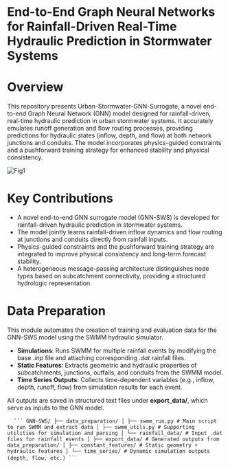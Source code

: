 # End-to-End Graph Neural Networks for Rainfall-Driven Real-Time Hydraulic Prediction in Stormwater Systems

# Overview
This repository presents Urban-Stormwater-GNN-Surrogate, a novel end-to-end Graph Neural Network (GNN) model designed for rainfall-driven, real-time hydraulic prediction in urban stormwater systems. It accurately emulates runoff generation and flow routing processes, providing predictions for hydraulic states (inflow, depth, and flow) at both network junctions and conduits. The model incorporates physics-guided constraints and a pushforward training strategy for enhanced stability and physical consistency.

![Fig1](https://github.com/user-attachments/assets/1dd2b933-4ffe-485a-9bae-762dc68b713b)


# Key Contributions
- A novel end-to-end GNN surrogate model (GNN-SWS) is developed for rainfall-driven hydraulic prediction in stormwater systems.
- The model jointly learns rainfall-driven inflow dynamics and flow routing at junctions and conduits directly from rainfall inputs.
- Physics-guided constraints and the pushforward training strategy are integrated to improve physical consistency and long-term forecast stability.
- A heterogeneous message-passing architecture distinguishes node types based on subcatchment connectivity, providing a structured hydrologic representation.


# Data Preparation
This module automates the creation of training and evaluation data for the GNN-SWS model using the SWMM hydraulic simulator.

- **Simulations**: Runs SWMM for multiple rainfall events by modifying the base *.inp* file and attaching corresponding *.dat* rainfall files.
- **Static Features**: Extracts geometric and hydraulic properties of subcatchments, junctions, outfalls, and conduits from the SWMM model.
- **Time Series Outputs**: Collects time-dependent variables (e.g., inflow, depth, runoff, flow) from simulation results for each event.
  
All outputs are saved in structured text files under **export_data/**, which serve as inputs to the GNN model.

<pre> <code> ``` GNN-SWS/ ├── data_preparation/ │ ├── swmm_run.py # Main script to run SWMM and extract data │ ├── swmm_utils.py # Supporting utilities for simulation and parsing │ └── rainfall_data/ # Input .dat files for rainfall events │ ├── export_data/ # Generated outputs from data_preparation/ │ ├── constant_features/ # Static geometry + hydraulic features │ └── time_series/ # Dynamic simulation outputs (depth, flow, etc.) ``` </code> </pre>
